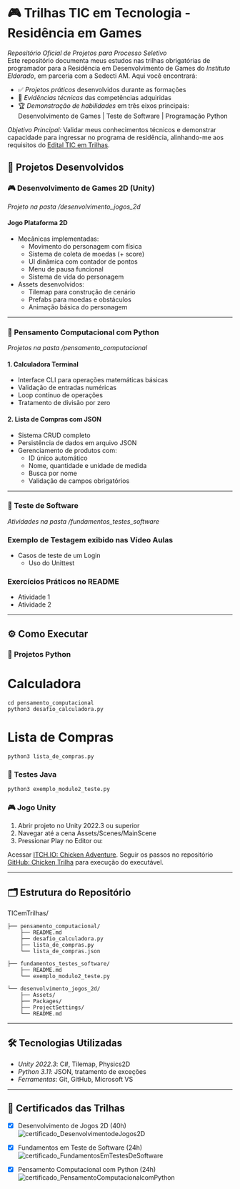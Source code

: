 # 🎮 Trilhas TIC em Tecnologia - Residência em Games

*Repositório Oficial de Projetos para Processo Seletivo*  
Este repositório documenta meus estudos nas trilhas obrigatórias de programador para a Residência em Desenvolvimento de Games do *Instituto Eldorado*, em parceria com a Sedecti AM. Aqui você encontrará:

- ✅ *Projetos práticos* desenvolvidos durante as formações  
- 🧪 *Evidências técnicas* das competências adquiridas  
- 🏆 *Demonstração de habilidades* em três eixos principais:  
  Desenvolvimento de Games | Teste de Software | Programação Python

*Objetivo Principal:* Validar meus conhecimentos técnicos e demonstrar capacidade para ingressar no programa de residência, alinhando-me aos requisitos do [Edital TIC em Trilhas](https://ticemtrilhas.org.br).

## 🚀 Projetos Desenvolvidos

### 🎮 Desenvolvimento de Games 2D (Unity)
*Projeto na pasta /desenvolvimento_jogos_2d*

#### Jogo Plataforma 2D
- Mecânicas implementadas:
  - Movimento do personagem com física
  - Sistema de coleta de moedas (+ score)
  - UI dinâmica com contador de pontos
  - Menu de pausa funcional
  - Sistema de vida do personagem
- Assets desenvolvidos:
  - Tilemap para construção de cenário
  - Prefabs para moedas e obstáculos
  - Animação básica do personagem

---

### 🐍 Pensamento Computacional com Python
*Projetos na pasta /pensamento_computacional*

#### 1. Calculadora Terminal
- Interface CLI para operações matemáticas básicas
- Validação de entradas numéricas
- Loop contínuo de operações
- Tratamento de divisão por zero

#### 2. Lista de Compras com JSON
- Sistema CRUD completo
- Persistência de dados em arquivo JSON
- Gerenciamento de produtos com:
  - ID único automático
  - Nome, quantidade e unidade de medida
  - Busca por nome
  - Validação de campos obrigatórios

---

### 🧪 Teste de Software
*Atividades na pasta /fundamentos_testes_software*

### Exemplo de Testagem exibido nas Vídeo Aulas
- Casos de teste de um Login
  - Uso do Unittest

### Exercícios Práticos no README
- Atividade 1 
- Atividade 2 

---

## ⚙️ Como Executar

### 🐍 Projetos Python

# Calculadora
```
cd pensamento_computacional
python3 desafio_calculadora.py
```

# Lista de Compras
```
python3 lista_de_compras.py
```

### 🧪 Testes Java
```
python3 exemplo_modulo2_teste.py
```

### 🎮 Jogo Unity
1. Abrir projeto no Unity 2022.3 ou superior
2. Navegar até a cena Assets/Scenes/MainScene
3. Pressionar Play no Editor ou:

Acessar [ITCH.IO: Chicken Adventure](https://cliah.itch.io/chickenadventure).
Seguir os passos no repositório [GitHub: Chicken Trilha](https://github.com/AgataCli/ChickenTrilha) para execução do executável.

---

## 🗂️ Estrutura do Repositório

TICemTrilhas/

    ├── pensamento_computacional/
        ├── README.md 
        ├── desafio_calculadora.py        
        ├── lista_de_compras.py    
        └── lista_de_compras.json  

    ├── fundamentos_testes_software/
        ├── README.md 
        └── exemplo_modulo2_teste.py              

    └── desenvolvimento_jogos_2d/
        ├── Assets/
        ├── Packages/
        ├── ProjectSettings/
        └── README.md


---

## 🛠️ Tecnologias Utilizadas
- *Unity 2022.3*: C#, Tilemap, Physics2D
- *Python 3.11*: JSON, tratamento de exceções
- *Ferramentas*: Git, GitHub, Microsoft VS

---

## 📜 Certificados das Trilhas
- [x] Desenvolvimento de Jogos 2D (40h)
      ![certificado_DesenvolvimentodeJogos2D](https://github.com/user-attachments/assets/bfa7e07b-9cad-4b0a-a5ff-52bfd83496d9)

- [x] Fundamentos em Teste de Software (24h)
      ![certificado_FundamentosEmTestesDeSoftware](https://github.com/user-attachments/assets/bd33b1fb-aaaf-45ae-83d3-77803176b401)

- [x] Pensamento Computacional com Python (24h)
      ![certificado_PensamentoComputacionalcomPython](https://github.com/user-attachments/assets/651ce147-0209-4b7c-8a77-0f71dd71c58d)
